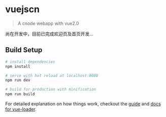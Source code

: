 # vuejscn

> A cnode webapp with vue2.0

尚在开发中，目前已完成欢迎页及首页开发...

## Build Setup

``` bash
# install dependencies
npm install

# serve with hot reload at localhost:8080
npm run dev

# build for production with minification
npm run build
```

For detailed explanation on how things work, checkout the [guide](http://vuejs-templates.github.io/webpack/) and [docs for vue-loader](http://vuejs.github.io/vue-loader).
